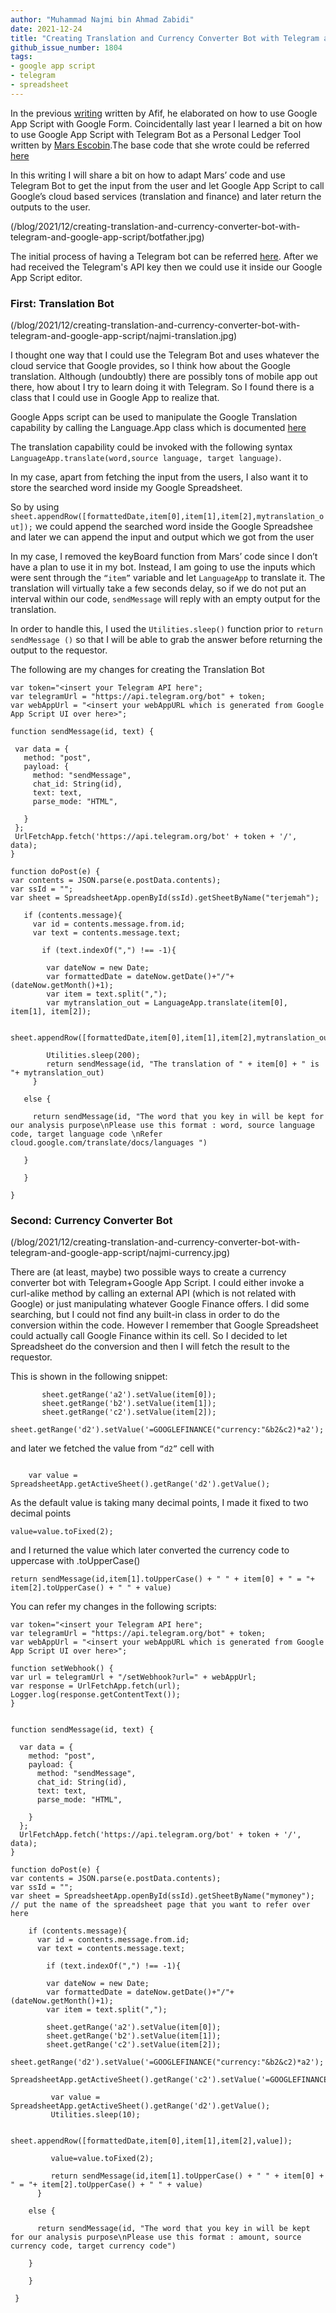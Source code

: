 ```yaml
---
author: "Muhammad Najmi bin Ahmad Zabidi"
date: 2021-12-24
title: "Creating Translation and Currency Converter Bot with Telegram and Google App Script"
github_issue_number: 1804
tags:
- google app script
- telegram
- spreadsheet
---
```


In the previous [writing](/blog/2021/11/forwarding-google-forms-responses-to-api/) written by Afif, he elaborated on how to use Google App Script with Google Form. Coincidentally last year I learned a bit on how to use Google App Script with Telegram Bot as a Personal Ledger Tool written by [Mars Escobin](https://medium.com/@mars_escobin/telegram-inline-keyboards-using-google-app-script-f0a0550fde26).The base code that she wrote could be referred [here](https://github.com/mariannetrizha/budgetter/blob/master/budgetter_bot.js)

In this writing I will share a bit on how to adapt Mars’ code and use Telegram Bot to get the input from the user and let Google App Script to call Google’s cloud based services (translation and finance) and later return the outputs to the user. 

(/blog/2021/12/creating-translation-and-currency-converter-bot-with-telegram-and-google-app-script/botfather.jpg)

The initial process of having a Telegram bot can be referred [here](https://core.telegram.org/bots). After we had received the Telegram's API key then we could use it inside our Google App Script editor. 

### First: Translation Bot

(/blog/2021/12/creating-translation-and-currency-converter-bot-with-telegram-and-google-app-script/najmi-translation.jpg)

I thought one way that I could use the Telegram Bot and uses whatever the cloud service that Google provides, so I think how about the Google translation. Although (undoubtly) there are possibly tons of mobile app out there, how about I try to learn doing it with Telegram. So I found there is a class that I could use in Google App to realize that.

Google Apps script can be used to manipulate the Google Translation capability by calling the Language.App class which is documented [here](https://developers.google.com/apps-script/reference/language/language-app)

The translation capability could be invoked with the following syntax `LanguageApp.translate(word,source language, target language)`.

In my case, apart from fetching the input from the users, I also want it to store the searched word inside my Google Spreadsheet.

So by using `sheet.appendRow([formattedDate,item[0],item[1],item[2],mytranslation_out]);` we could append the searched word inside the Google Spreadshee and later we can append the input and output which we got from the user

In my case, I removed the keyBoard function from Mars’ code since I don’t have a plan to use it in my bot. Instead, I am going to use the inputs which were sent through the `“item”` variable and let `LanguageApp` to translate it. The translation will virtually take a few seconds delay, so if we do not put an interval within our code, `sendMessage`  will reply with an empty output for the translation. 

In order to handle this, I used the `Utilities.sleep()` function prior to `return sendMessage ()` so that I will be able to grab the answer before returning the output to the requestor. 

The following are my changes for creating the Translation Bot

```.javascript
var token="<insert your Telegram API here";
var telegramUrl = "https://api.telegram.org/bot" + token;
var webAppUrl = "<insert your webAppURL which is generated from Google App Script UI over here>";
 
function sendMessage(id, text) {
 
 var data = {
   method: "post",
   payload: {
     method: "sendMessage",
     chat_id: String(id),
     text: text,
     parse_mode: "HTML",
 
   }
 };
 UrlFetchApp.fetch('https://api.telegram.org/bot' + token + '/', data);
}
 
function doPost(e) {
var contents = JSON.parse(e.postData.contents);
var ssId = "";
var sheet = SpreadsheetApp.openById(ssId).getSheetByName("terjemah");
 
   if (contents.message){
     var id = contents.message.from.id;
     var text = contents.message.text;
    
       if (text.indexOf(",") !== -1){
    
        var dateNow = new Date;
        var formattedDate = dateNow.getDate()+"/"+(dateNow.getMonth()+1);
        var item = text.split(",");
        var mytranslation_out = LanguageApp.translate(item[0], item[1], item[2]);
      
        sheet.appendRow([formattedDate,item[0],item[1],item[2],mytranslation_out]);
 
        Utilities.sleep(200);
        return sendMessage(id, "The translation of " + item[0] + " is "+ mytranslation_out)
     }
  
   else {
 
     return sendMessage(id, "The word that you key in will be kept for our analysis purpose\nPlease use this format : word, source language code, target language code \nRefer cloud.google.com/translate/docs/languages ")
 
   }
 
   }
 
}
``` 



### Second: Currency Converter Bot

(/blog/2021/12/creating-translation-and-currency-converter-bot-with-telegram-and-google-app-script/najmi-currency.jpg)

There are (at least, maybe) two possible ways to create a currency converter bot with Telegram+Google App Script. I could either invoke a curl-alike method by calling an external API (which is not related with Google) or just manipulating whatever Google Finance offers. I did some searching, but I could not find any built-in class in order to do the conversion within the code. However I remember that Google Spreadsheet could actually call Google Finance within its cell. So I decided  to let Spreadsheet do the conversion and then I will fetch the result to the requestor.

This is shown in the following snippet:
```.javascript
       sheet.getRange('a2').setValue(item[0]);
       sheet.getRange('b2').setValue(item[1]);
       sheet.getRange('c2').setValue(item[2]);
       sheet.getRange('d2').setValue('=GOOGLEFINANCE("currency:"&b2&c2)*a2');
```

and later we fetched the value from `“d2”` cell with

```.javascript

    var value = SpreadsheetApp.getActiveSheet().getRange('d2').getValue();
```

As the default value is taking many decimal points, I made it fixed to two decimal points

```.javascript
value=value.toFixed(2);
```

and I returned the value which later converted the currency code to uppercase with .toUpperCase()

```.javascript
return sendMessage(id,item[1].toUpperCase() + " " + item[0] + " = "+ item[2].toUpperCase() + " " + value)
```

You can refer my changes in the following scripts:
```.javascript
var token="<insert your Telegram API here";
var telegramUrl = "https://api.telegram.org/bot" + token;
var webAppUrl = "<insert your webAppURL which is generated from Google App Script UI over here>";

function setWebhook() {
var url = telegramUrl + "/setWebhook?url=" + webAppUrl;
var response = UrlFetchApp.fetch(url);
Logger.log(response.getContentText());
}


function sendMessage(id, text) {

  var data = {
    method: "post",
    payload: {
      method: "sendMessage",
      chat_id: String(id),
      text: text,
      parse_mode: "HTML",

    }
  };
  UrlFetchApp.fetch('https://api.telegram.org/bot' + token + '/', data);
}

function doPost(e) {
var contents = JSON.parse(e.postData.contents);
var ssId = ""; 
var sheet = SpreadsheetApp.openById(ssId).getSheetByName("mymoney"); // put the name of the spreadsheet page that you want to refer over here
   
    if (contents.message){
      var id = contents.message.from.id;
      var text = contents.message.text;
      
        if (text.indexOf(",") !== -1){
      
        var dateNow = new Date;
        var formattedDate = dateNow.getDate()+"/"+(dateNow.getMonth()+1);
        var item = text.split(",");
         
        sheet.getRange('a2').setValue(item[0]);
        sheet.getRange('b2').setValue(item[1]);
        sheet.getRange('c2').setValue(item[2]);
        sheet.getRange('d2').setValue('=GOOGLEFINANCE("currency:"&b2&c2)*a2');

SpreadsheetApp.getActiveSheet().getRange('c2').setValue('=GOOGLEFINANCE("currency:"&item[1]&item[2])*item[0]');

         var value = SpreadsheetApp.getActiveSheet().getRange('d2').getValue();
         Utilities.sleep(10);
         
         sheet.appendRow([formattedDate,item[0],item[1],item[2],value]);  
                         
         value=value.toFixed(2);
          
         return sendMessage(id,item[1].toUpperCase() + " " + item[0] + " = "+ item[2].toUpperCase() + " " + value)
      }
    
    else {

      return sendMessage(id, "The word that you key in will be kept for our analysis purpose\nPlease use this format : amount, source currency code, target currency code")
   
    }

    }
   
 }
```




